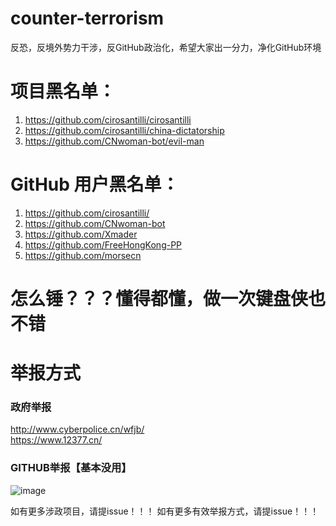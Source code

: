 # counter-terrorism
反恐，反境外势力干涉，反GitHub政治化，希望大家出一分力，净化GitHub环境


# 项目黑名单：  
1. https://github.com/cirosantilli/cirosantilli  
2. https://github.com/cirosantilli/china-dictatorship  
3. https://github.com/CNwoman-bot/evil-man

# GitHub 用户黑名单：
1. https://github.com/cirosantilli/
2. https://github.com/CNwoman-bot
3. https://github.com/Xmader  
4. https://github.com/FreeHongKong-PP
5. https://github.com/morsecn


# 怎么锤？？？懂得都懂，做一次键盘侠也不错

# 举报方式
### 政府举报
http://www.cyberpolice.cn/wfjb/  
https://www.12377.cn/  


### GITHUB举报【基本没用】
![image](https://user-images.githubusercontent.com/21185908/125169095-41070a80-e1db-11eb-89ed-3bd6fd5db55a.png)

如有更多涉政项目，请提issue！！！
如有更多有效举报方式，请提issue！！！
